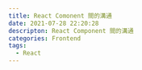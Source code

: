 ```yaml
---
title: React Comonent 間的溝通
date: 2021-07-28 22:20:28
descripton: React Component 間的溝通
categories: Frontend
tags: 
  - React
---
```

